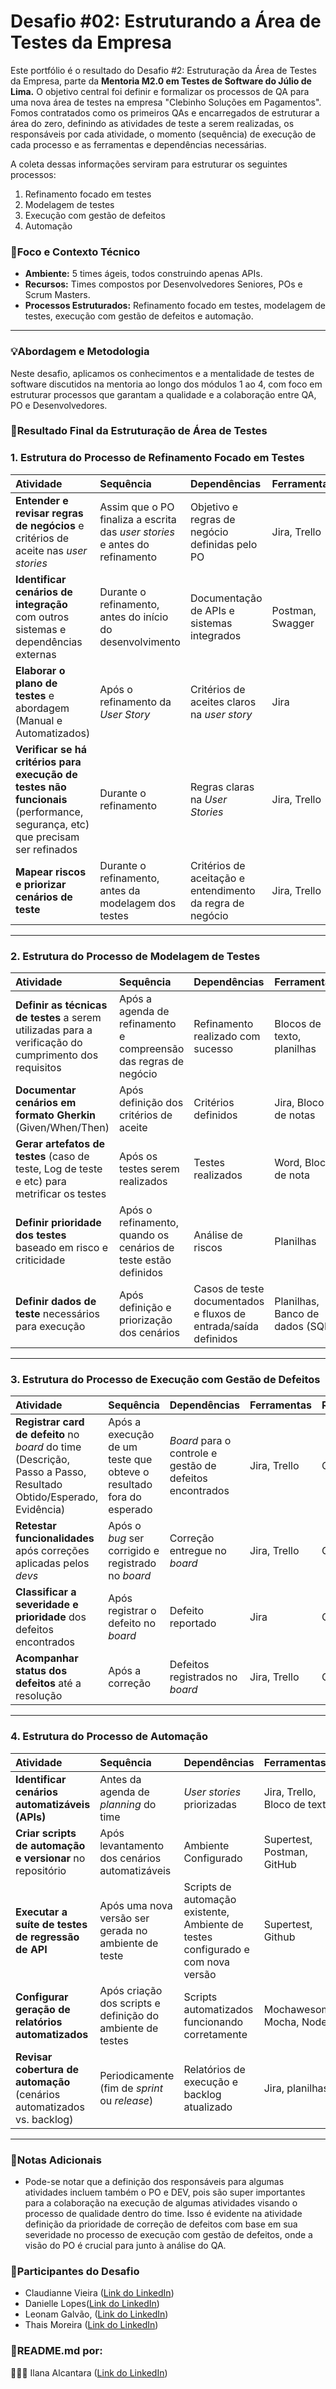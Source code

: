 # Desafio #02: Estruturando a Área de Testes da Empresa

Este portfólio é o resultado do Desafio #2: Estruturação da Área de Testes da Empresa, parte da **Mentoria M2.0 em Testes de Software do Júlio de Lima.**
O objetivo central foi definir e formalizar os processos de QA para uma nova área de testes na empresa "Clebinho Soluções em Pagamentos". Fomos contratados como os primeiros QAs e encarregados de estruturar a área do zero, definindo as atividades de teste a serem realizadas, os responsáveis por cada atividade, o momento (sequência) de execução de cada processo e as ferramentas e dependências necessárias.

A coleta dessas informações serviram para estruturar os seguintes processos:
1. Refinamento focado em testes
2. Modelagem de testes
3. Execução com gestão de defeitos
4. Automação

### 📌**Foco e Contexto Técnico**
* **Ambiente:** 5 times ágeis, todos construindo apenas APIs.
* **Recursos:** Times compostos por Desenvolvedores Seniores, POs e Scrum Masters.
* **Processos Estruturados:** Refinamento focado em testes, modelagem de testes, execução com gestão de defeitos e automação.

---
### 💡**Abordagem e Metodologia**

Neste desafio, aplicamos os conhecimentos e a mentalidade de testes de software discutidos na mentoria ao longo dos módulos 1 ao 4, com foco em estruturar processos que garantam a qualidade e a colaboração entre QA, PO e Desenvolvedores.

### 📄**Resultado Final da Estruturação de Área de Testes**

### 1. Estrutura do Processo de Refinamento Focado em Testes

| Atividade | Sequência | Dependências | Ferramentas | Responsável |
| :--- | :--- | :--- | :--- | :--- |
| **Entender e revisar regras de negócios** e critérios de aceite nas *user stories* | Assim que o PO finaliza a escrita das *user stories* e antes do refinamento | Objetivo e regras de negócio definidas pelo PO | Jira, Trello | QA e PO |
| **Identificar cenários de integração** com outros sistemas e dependências externas | Durante o refinamento, antes do início do desenvolvimento | Documentação de APIs e sistemas integrados | Postman, Swagger | QA + Dev |
| **Elaborar o plano de testes** e abordagem (Manual e Automatizados) | Após o refinamento da *User Story* | Critérios de aceites claros na *user story* | Jira | QA |
| **Verificar se há critérios para execução de testes não funcionais** (performance, segurança, etc) que precisam ser refinados | Durante o refinamento | Regras claras na *User Stories* | Jira, Trello | QA + PO + DEV |
| **Mapear riscos e priorizar cenários de teste** | Durante o refinamento, antes da modelagem dos testes | Critérios de aceitação e entendimento da regra de negócio | Jira, Trello | QA + PO + DEV |

---

### 2. Estrutura do Processo de Modelagem de Testes

| Atividade | Sequência | Dependências | Ferramentas | Responsável |
| :--- | :--- | :--- | :--- | :--- |
| **Definir as técnicas de testes** a serem utilizadas para a verificação do cumprimento dos requisitos | Após a agenda de refinamento e compreensão das regras de negócio | Refinamento realizado com sucesso | Blocos de texto, planilhas | QA |
| **Documentar cenários em formato Gherkin** (Given/When/Then) | Após definição dos critérios de aceite | Critérios definidos | Jira, Bloco de notas | QA |
| **Gerar artefatos de testes** (caso de teste, Log de teste e etc) para metrificar os testes | Após os testes serem realizados | Testes realizados | Word, Bloco de nota | QA |
| **Definir prioridade dos testes** baseado em risco e criticidade | Após o refinamento, quando os cenários de teste estão definidos | Análise de riscos | Planilhas | QA |
| **Definir dados de teste** necessários para execução | Após definição e priorização dos cenários | Casos de teste documentados e fluxos de entrada/saída definidos | Planilhas, Banco de dados (SQL) | QA |

---

### 3. Estrutura do Processo de Execução com Gestão de Defeitos

| Atividade | Sequência | Dependências | Ferramentas | Responsável |
| :--- | :--- | :--- | :--- | :--- |
| **Registrar card de defeito** no *board* do time (Descrição, Passo a Passo, Resultado Obtido/Esperado, Evidência) | Após a execução de um teste que obteve o resultado fora do esperado | *Board* para o controle e gestão de defeitos encontrados | Jira, Trello | QA |
| **Retestar funcionalidades** após correções aplicadas pelos *devs* | Após o *bug* ser corrigido e registrado no *board* | Correção entregue no *board* | Jira, Trello | QA |
| **Classificar a severidade e prioridade** dos defeitos encontrados | Após registrar o defeito no *board* | Defeito reportado | Jira | QA + PO |
| **Acompanhar status dos defeitos** até a resolução | Após a correção | Defeitos registrados no *board* | Jira, Trello | QA |

---

### 4. Estrutura do Processo de Automação

| Atividade | Sequência | Dependências | Ferramentas | Responsável |
| :--- | :--- | :--- | :--- | :--- |
| **Identificar cenários automatizáveis (APIs)** | Antes da agenda de *planning* do time | *User stories* priorizadas | Jira, Trello, Bloco de texto | QA |
| **Criar scripts de automação e versionar** no repositório | Após levantamento dos cenários automatizáveis | Ambiente Configurado | Supertest, Postman, GitHub | QA |
| **Executar a suíte de testes de regressão de API** | Após uma nova versão ser gerada no ambiente de teste | Scripts de automação existente, Ambiente de testes configurado e com nova versão | Supertest, Github | QA |
| **Configurar geração de relatórios automatizados** | Após criação dos scripts e definição do ambiente de testes | Scripts automatizados funcionando corretamente | Mochawesome, Mocha, Node.js | QA |
| **Revisar cobertura de automação** (cenários automatizados vs. backlog) | Periodicamente (fim de *sprint* ou *release*) | Relatórios de execução e backlog atualizado | Jira, planilhas | QA + PO |
---

### 📖**Notas Adicionais**
* Pode-se notar que a definição dos responsáveis para algumas atividades incluem também o PO e DEV, pois são super importantes para a colaboração na execução de algumas atividades visando o processo de qualidade dentro do time. Isso é evidente na atividade definição da prioridade de correção de defeitos com base em sua severidade no processo de execução com gestão de defeitos, onde a visão do PO é crucial para junto à análise do QA.

### 🧠**Participantes do Desafio**

- Claudianne Vieira ([Link do LinkedIn](https://www.linkedin.com/in/claudianne-vieira/))
- Danielle Lopes([Link do LinkedIn](https://www.linkedin.com/in/danielle-c-s-lopes/))
- Leonam Galvão, ([Link do LinkedIn](https://www.linkedin.com/in/leonamg/))
- Thais Moreira ([Link do LinkedIn](https://www.linkedin.com/in/thais-moreira/))
  
### 📌README.md por:
👩🏽‍💻 Ilana Alcantara ([Link do LinkedIn](https://www.linkedin.com/in/ilana-alcantara/))
